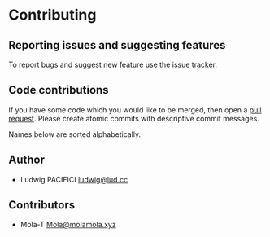 # Contributing #

## Reporting issues and suggesting features ##

To report bugs and suggest new feature use the [issue tracker][issues].

[issues]: https://github.com/ludwigpacifici/modern-cpp-font-lock/issues

## Code contributions ##

If you have some code which you would like to be merged, then open a [pull request][pulls]. Please create atomic commits with descriptive commit messages.

Names below are sorted alphabetically.

[pulls]: https://github.com/ludwigpacifici/modern-cpp-font-lock/pulls

## Author ##

- Ludwig PACIFICI <ludwig@lud.cc>

## Contributors ##

- Mola-T <Mola@molamola.xyz>

